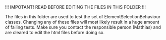 !!! IMPOTANT! READ BEFORE EDITING THE FILES IN THIS FOLDER !!!

The files in this folder are used to test the set of ElementSelectionBehaviour classes. Changing any of these files will most likely result in a huge amount of failing tests.
Make sure you contact the responsible person (Mathias) and are cleared to edit the html files before doing so.